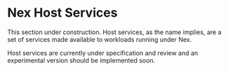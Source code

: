 # Nex Host Services
This section under construction. Host services, as the name implies, are a set of services made available to workloads running under Nex.

Host services are currently under specification and review and an experimental version should be implemented soon.